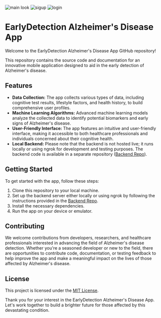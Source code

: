 ![main look](https://github.com/Rafay0508/AlzAware-application/assets/106449952/28997867-5dce-4dbe-bcb8-7a8e0ed8a030)
![sigup](https://github.com/Rafay0508/AlzAware-application/assets/106449952/f4862f46-edae-4096-a27e-65387892fec5)
![login](https://github.com/Rafay0508/AlzAware-application/assets/106449952/46b4f0cd-6571-4959-b162-1eed17f4faa1)

# EarlyDetection Alzheimer's Disease App

Welcome to the EarlyDetection Alzheimer's Disease App GitHub repository!

This repository contains the source code and documentation for an innovative mobile application designed to aid in the early detection of Alzheimer's disease.

## Features

- **Data Collection:** The app collects various types of data, including cognitive test results, lifestyle factors, and health history, to build comprehensive user profiles.
- **Machine Learning Algorithms:** Advanced machine learning models analyze the collected data to identify potential biomarkers and early signs of Alzheimer's disease.
- **User-Friendly Interface:** The app features an intuitive and user-friendly interface, making it accessible to both healthcare professionals and individuals concerned about their cognitive health.
- **Local Backend:** Please note that the backend is not hosted live; it runs locally or using ngrok for development and testing purposes. The backend code is available in a separate repository ([Backend Repo](link-to-backend-repo)).

## Getting Started

To get started with the app, follow these steps:

1. Clone this repository to your local machine.
2. Set up the backend server either locally or using ngrok by following the instructions provided in the [Backend Repo](link-to-backend-repo).
3. Install the necessary dependencies.
4. Run the app on your device or emulator.

## Contributing

We welcome contributions from developers, researchers, and healthcare professionals interested in advancing the field of Alzheimer's disease detection. Whether you're a seasoned developer or new to the field, there are opportunities to contribute code, documentation, or testing feedback to help improve the app and make a meaningful impact on the lives of those affected by Alzheimer's disease.

## License

This project is licensed under the [MIT License](LICENSE).

Thank you for your interest in the EarlyDetection Alzheimer's Disease App. Let's work together to build a brighter future for those affected by this devastating condition.
